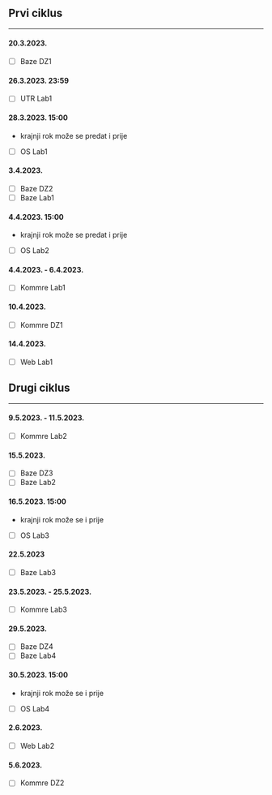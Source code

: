 
## Prvi ciklus
----
#### 20.3.2023.
- [ ] Baze DZ1

#### 26.3.2023. 23:59
- [ ] UTR Lab1

#### 28.3.2023. 15:00
- krajnji rok može se predat i prije
- [ ] OS Lab1

#### 3.4.2023.
- [ ] Baze DZ2
- [ ] Baze Lab1

#### 4.4.2023. 15:00
- krajnji rok može se predat i prije
- [ ] OS Lab2

#### 4.4.2023. - 6.4.2023.
- [ ] Kommre Lab1

#### 10.4.2023.
- [ ] Kommre DZ1

#### 14.4.2023.
- [ ] Web Lab1

## Drugi ciklus
----
#### 9.5.2023. - 11.5.2023.
- [ ] Kommre Lab2

#### 15.5.2023.
- [ ] Baze DZ3
- [ ] Baze Lab2

#### 16.5.2023. 15:00
- krajnji rok može se i prije
- [ ] OS Lab3

#### 22.5.2023
- [ ] Baze Lab3

#### 23.5.2023. - 25.5.2023.
- [ ] Kommre Lab3

#### 29.5.2023.
- [ ] Baze DZ4
- [ ] Baze Lab4

#### 30.5.2023. 15:00
- krajnji rok može se i prije
- [ ] OS Lab4

#### 2.6.2023.
- [ ] Web Lab2

#### 5.6.2023.
- [ ] Kommre DZ2